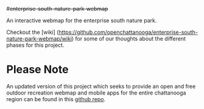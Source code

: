 #~~enterprise-south-nature-park-webmap~~


An interactive webmap for the enterprise south nature park. 

Checkout the [wiki] (https://github.com/openchattanooga/enterprise-south-nature-park-webmap/wiki) for some of our thoughts about the different phases for this project. 

# Please Note

An updated version of this project which seeks to provide an open and free outdoor recreation webmap and mobile apps for the entire chattanooga region can be found in this [github repo](https://github.com/openchattanooga/chamap).
